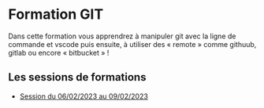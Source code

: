 # Formation GIT

Dans cette formation vous apprendrez à manipuler git avec la ligne de commande et vscode puis ensuite, à utiliser des « remote » comme githuub, gitlab ou encore « bitbucket » !

## Les sessions de formations

- [Session du 06/02/2023 au 09/02/2023](https://github.com/Djeg/formation-git/tree/session/06-02-23/09-02-23)
